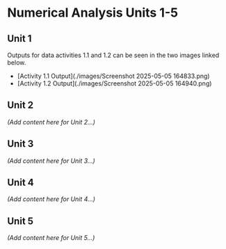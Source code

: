 # Numerical Analysis Units 1-5

## Unit 1
Outputs for data activities 1.1 and 1.2 can be seen in the two images linked below.

- [Activity 1.1 Output](./images/Screenshot 2025-05-05 164833.png)
- [Activity 1.2 Output](./images/Screenshot 2025-05-05 164940.png)

## Unit 2
*(Add content here for Unit 2…)*

## Unit 3
*(Add content here for Unit 3…)*

## Unit 4
*(Add content here for Unit 4…)*

## Unit 5
*(Add content here for Unit 5…)*
